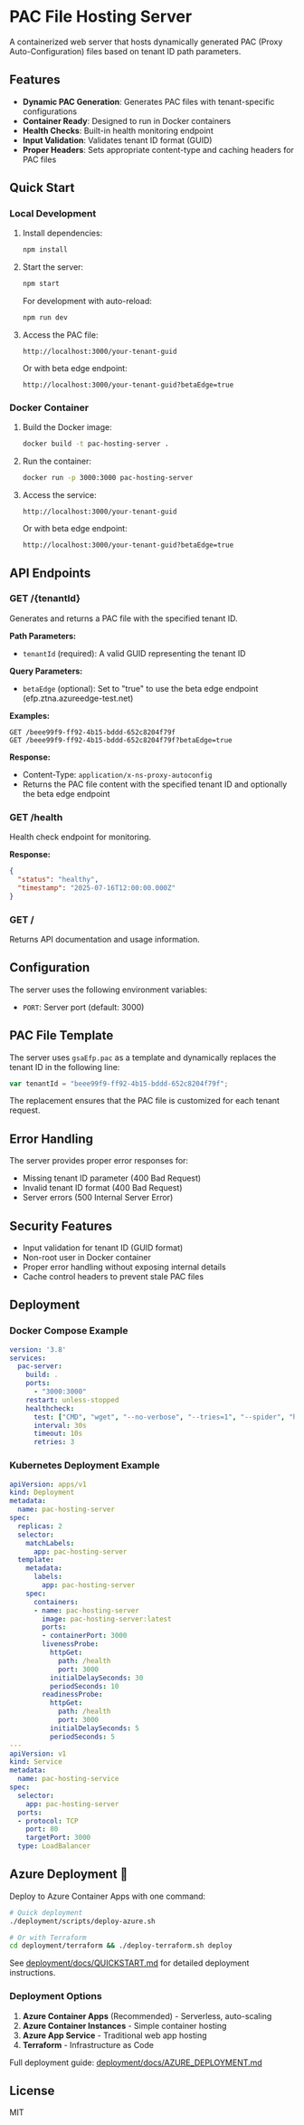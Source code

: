 # PAC File Hosting Server

A containerized web server that hosts dynamically generated PAC (Proxy Auto-Configuration) files based on tenant ID path parameters.

## Features

- **Dynamic PAC Generation**: Generates PAC files with tenant-specific configurations
- **Container Ready**: Designed to run in Docker containers
- **Health Checks**: Built-in health monitoring endpoint
- **Input Validation**: Validates tenant ID format (GUID)
- **Proper Headers**: Sets appropriate content-type and caching headers for PAC files

## Quick Start

### Local Development

1. Install dependencies:

   ```bash
   npm install
   ```

2. Start the server:

   ```bash
   npm start
   ```

   For development with auto-reload:

   ```bash
   npm run dev
   ```

3. Access the PAC file:

   ```text
   http://localhost:3000/your-tenant-guid
   ```

   Or with beta edge endpoint:

   ```text
   http://localhost:3000/your-tenant-guid?betaEdge=true
   ```

### Docker Container

1. Build the Docker image:

   ```bash
   docker build -t pac-hosting-server .
   ```

2. Run the container:

   ```bash
   docker run -p 3000:3000 pac-hosting-server
   ```

3. Access the service:

   ```text
   http://localhost:3000/your-tenant-guid
   ```

   Or with beta edge endpoint:

   ```text
   http://localhost:3000/your-tenant-guid?betaEdge=true
   ```

## API Endpoints

### GET /{tenantId}

Generates and returns a PAC file with the specified tenant ID.

**Path Parameters:**

- `tenantId` (required): A valid GUID representing the tenant ID

**Query Parameters:**

- `betaEdge` (optional): Set to "true" to use the beta edge endpoint (efp.ztna.azureedge-test.net)

**Examples:**

```text
GET /beee99f9-ff92-4b15-bddd-652c8204f79f
GET /beee99f9-ff92-4b15-bddd-652c8204f79f?betaEdge=true
```

**Response:**

- Content-Type: `application/x-ns-proxy-autoconfig`
- Returns the PAC file content with the specified tenant ID and optionally the beta edge endpoint

### GET /health

Health check endpoint for monitoring.

**Response:**

```json
{
  "status": "healthy",
  "timestamp": "2025-07-16T12:00:00.000Z"
}
```

### GET /

Returns API documentation and usage information.

## Configuration

The server uses the following environment variables:

- `PORT`: Server port (default: 3000)

## PAC File Template

The server uses `gsaEfp.pac` as a template and dynamically replaces the tenant ID in the following line:

```javascript
var tenantId = "beee99f9-ff92-4b15-bddd-652c8204f79f";
```

The replacement ensures that the PAC file is customized for each tenant request.

## Error Handling

The server provides proper error responses for:

- Missing tenant ID parameter (400 Bad Request)
- Invalid tenant ID format (400 Bad Request)
- Server errors (500 Internal Server Error)

## Security Features

- Input validation for tenant ID (GUID format)
- Non-root user in Docker container
- Proper error handling without exposing internal details
- Cache control headers to prevent stale PAC files

## Deployment

### Docker Compose Example

```yaml
version: '3.8'
services:
  pac-server:
    build: .
    ports:
      - "3000:3000"
    restart: unless-stopped
    healthcheck:
      test: ["CMD", "wget", "--no-verbose", "--tries=1", "--spider", "http://localhost:3000/health"]
      interval: 30s
      timeout: 10s
      retries: 3
```

### Kubernetes Deployment Example

```yaml
apiVersion: apps/v1
kind: Deployment
metadata:
  name: pac-hosting-server
spec:
  replicas: 2
  selector:
    matchLabels:
      app: pac-hosting-server
  template:
    metadata:
      labels:
        app: pac-hosting-server
    spec:
      containers:
      - name: pac-hosting-server
        image: pac-hosting-server:latest
        ports:
        - containerPort: 3000
        livenessProbe:
          httpGet:
            path: /health
            port: 3000
          initialDelaySeconds: 30
          periodSeconds: 10
        readinessProbe:
          httpGet:
            path: /health
            port: 3000
          initialDelaySeconds: 5
          periodSeconds: 5
---
apiVersion: v1
kind: Service
metadata:
  name: pac-hosting-service
spec:
  selector:
    app: pac-hosting-server
  ports:
  - protocol: TCP
    port: 80
    targetPort: 3000
  type: LoadBalancer
```

## Azure Deployment 🚀

Deploy to Azure Container Apps with one command:

```bash
# Quick deployment
./deployment/scripts/deploy-azure.sh

# Or with Terraform
cd deployment/terraform && ./deploy-terraform.sh deploy
```

See [deployment/docs/QUICKSTART.md](deployment/docs/QUICKSTART.md) for detailed deployment instructions.

### Deployment Options

1. **Azure Container Apps** (Recommended) - Serverless, auto-scaling
2. **Azure Container Instances** - Simple container hosting
3. **Azure App Service** - Traditional web app hosting
4. **Terraform** - Infrastructure as Code

Full deployment guide: [deployment/docs/AZURE_DEPLOYMENT.md](deployment/docs/AZURE_DEPLOYMENT.md)

## License

MIT
